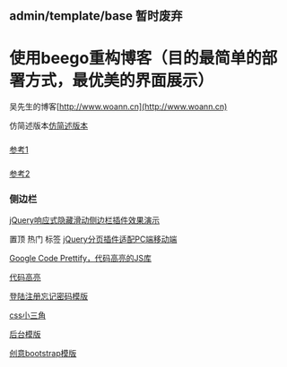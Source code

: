 ## admin/template/base 暂时废弃



# 使用beego重构博客（目的最简单的部署方式，最优美的界面展示）

吴先生的博客[http://www.woann.cn](http://www.woann.cn)


仿简述版本[仿简述版本](http://vue.jackhu.top/)
###
[参考1](http://www.54tianzhisheng.cn/)
###
[参考2](https://lin-xin.gitee.io/open/)

### 侧边栏
[jQuery响应式隐藏滑动侧边栏插件效果演示](http://www.htmleaf.com/Demo/201507012144.html)


置顶 热门 标签
[jQuery分页插件适配PC端移动端](http://www.jq22.com/demo/jquerypagination201811080936/)


[Google Code Prettify，代码高亮的JS库](https://blog.csdn.net/u011127019/article/details/77165062)

[代码高亮](http://www.bootstrapmb.com/search?keyword=%E4%BB%A3%E7%A0%81%E9%AB%98%E4%BA%AE)

[登陆注册忘记密码模版](http://www.jq22.com/demo/jQueryZcMoban201709140221/)

[css小三角](https://www.jianshu.com/p/9a463d50e441)


[后台模版](http://v.bootstrapmb.com/2019/11/gdgux6705/)

[创意bootstrap模版](http://www.bootstrapmb.com/item/6705)